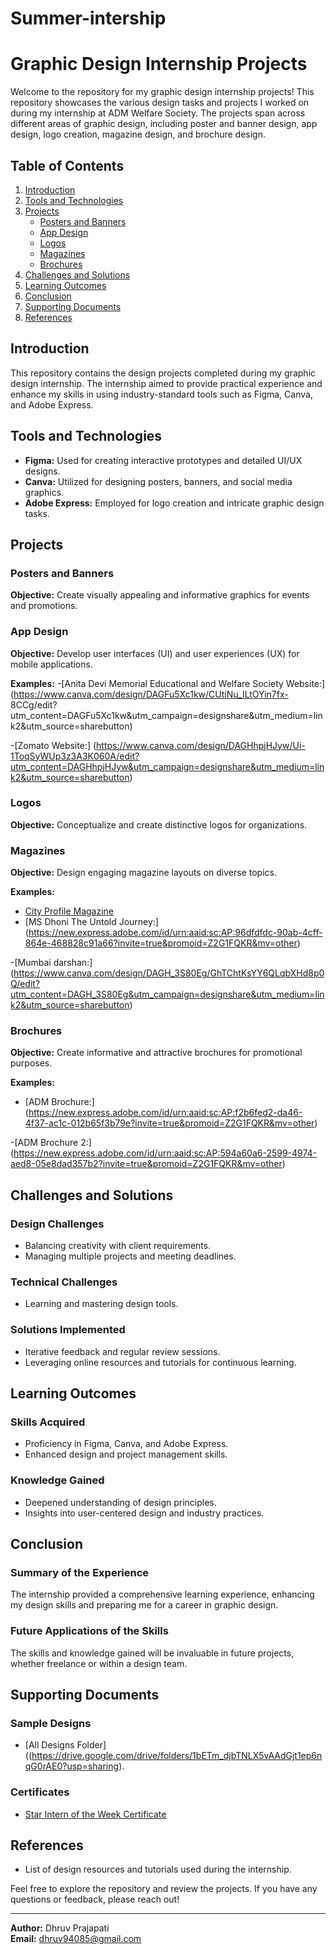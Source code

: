 # Summer-intership
# Graphic Design Internship Projects

Welcome to the repository for my graphic design internship projects! This repository showcases the various design tasks and projects I worked on during my internship at ADM Welfare Society. The projects span across different areas of graphic design, including poster and banner design, app design, logo creation, magazine design, and brochure design.

## Table of Contents
1. [Introduction](#introduction)
2. [Tools and Technologies](#tools-and-technologies)
3. [Projects](#projects)
    - [Posters and Banners](#posters-and-banners)
    - [App Design](#app-design)
    - [Logos](#logos)
    - [Magazines](#magazines)
    - [Brochures](#brochures)
4. [Challenges and Solutions](#challenges-and-solutions)
5. [Learning Outcomes](#learning-outcomes)
6. [Conclusion](#conclusion)
7. [Supporting Documents](#supporting-documents)
8. [References](#references)

## Introduction
This repository contains the design projects completed during my graphic design internship. The internship aimed to provide practical experience and enhance my skills in using industry-standard tools such as Figma, Canva, and Adobe Express.

## Tools and Technologies
- **Figma:** Used for creating interactive prototypes and detailed UI/UX designs.
- **Canva:** Utilized for designing posters, banners, and social media graphics.
- **Adobe Express:** Employed for logo creation and intricate graphic design tasks.

## Projects

### Posters and Banners
**Objective:** Create visually appealing and informative graphics for events and promotions.



### App Design
**Objective:** Develop user interfaces (UI) and user experiences (UX) for mobile applications.

**Examples:**
-[Anita Devi Memorial Educational and Welfare Society Website:] 
(https://www.canva.com/design/DAGFu5Xc1kw/CUtiNu_ILtOYin7fx- 8CCg/edit?utm_content=DAGFu5Xc1kw&utm_campaign=designshare&utm_medium=link2&utm_source=sharebutton)

-[Zomato Website:]
(https://www.canva.com/design/DAGHhpjHJyw/Ui-1ToqSyWUp3z3A3K060A/edit?utm_content=DAGHhpjHJyw&utm_campaign=designshare&utm_medium=link2&utm_source=sharebutton)


### Logos
**Objective:** Conceptualize and create distinctive logos for organizations.


### Magazines
**Objective:** Design engaging magazine layouts on diverse topics.

**Examples:**
- [City Profile Magazine](https://new.express.adobe.com/id/urn:aaid:sc:AP:a59eb9ff-4b82-4bbe-9d55-fa1df077e557?invite=true&promoid=Z2G1FQKR&mv=other)
- [MS Dhoni The Untold Journey:]
(https://new.express.adobe.com/id/urn:aaid:sc:AP:96dfdfdc-90ab-4cff-864e-468828c91a66?invite=true&promoid=Z2G1FQKR&mv=other)

-[Mumbai darshan:]
(https://www.canva.com/design/DAGH_3S80Eg/GhTChtKsYY6QLqbXHd8p0Q/edit?utm_content=DAGH_3S80Eg&utm_campaign=designshare&utm_medium=link2&utm_source=sharebutton)

### Brochures
**Objective:** Create informative and attractive brochures for promotional purposes.

**Examples:**
- [ADM Brochure:] (https://new.express.adobe.com/id/urn:aaid:sc:AP:f2b6fed2-da46-4f37-ac1c-012b65f3b79e?invite=true&promoid=Z2G1FQKR&mv=other)

-[ADM Brochure 2:] (https://new.express.adobe.com/id/urn:aaid:sc:AP:594a60a6-2599-4974-aed8-05e8dad357b2?invite=true&promoid=Z2G1FQKR&mv=other)



## Challenges and Solutions

### Design Challenges
- Balancing creativity with client requirements.
- Managing multiple projects and meeting deadlines.

### Technical Challenges
- Learning and mastering design tools.

### Solutions Implemented
- Iterative feedback and regular review sessions.
- Leveraging online resources and tutorials for continuous learning.

## Learning Outcomes

### Skills Acquired
- Proficiency in Figma, Canva, and Adobe Express.
- Enhanced design and project management skills.

### Knowledge Gained
- Deepened understanding of design principles.
- Insights into user-centered design and industry practices.

## Conclusion

### Summary of the Experience
The internship provided a comprehensive learning experience, enhancing my design skills and preparing me for a career in graphic design.

### Future Applications of the Skills
The skills and knowledge gained will be invaluable in future projects, whether freelance or within a design team.

## Supporting Documents

### Sample Designs
- [All Designs Folder]((https://drive.google.com/drive/folders/1bETm_djbTNLX5vAAdGjt1ep6nqG0rAE0?usp=sharing).

### Certificates
- [Star Intern of the Week Certificate](./certificates/star-intern-certificate.png)

## References
- List of design resources and tutorials used during the internship.

Feel free to explore the repository and review the projects. If you have any questions or feedback, please reach out!

---

**Author:** Dhruv Prajapati  
**Email:** dhruv94085@gmail.com  
